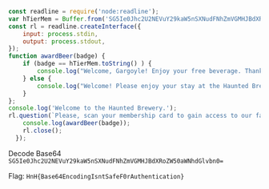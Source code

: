 ```js
const readline = require('node:readline');
var hTierMem = Buffer.from('SG5Ie0Jhc2U2NEVuY29kaW5nSXNudFNhZmVGMHJBdXRoZW50aWNhdGlvbn0=', 'base64'); 
const rl = readline.createInterface({
    input: process.stdin,
    output: process.stdout,
});
function awardBeer(badge) {
    if (badge == hTierMem.toString() ) {
        console.log("Welcome, Gargoyle! Enjoy your free beverage. Thank you for visiting the Haunted Brewery!")
    } else {
        console.log("Welcome! Please enjoy your stay at the Haunted Brewery.")
    }
};
console.log('Welcome to the Haunted Brewery.');
rl.question(`Please, scan your membership card to gain access to our facilities. Patrons of Gargoyle tier or higher will receive free beverage today.\n`, badge => {
    console.log(awardBeer(badge)); 
    rl.close();
  });
  ```

Decode Base64 `SG5Ie0Jhc2U2NEVuY29kaW5nSXNudFNhZmVGMHJBdXRoZW50aWNhdGlvbn0=`

Flag: `HnH{Base64EncodingIsntSafeF0rAuthentication}`
